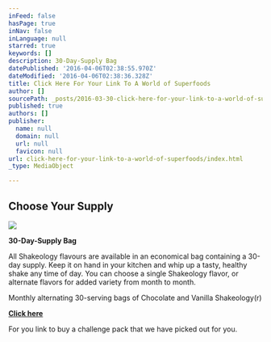 ```yaml
---
inFeed: false
hasPage: true
inNav: false
inLanguage: null
starred: true
keywords: []
description: 30-Day-Supply Bag
datePublished: '2016-04-06T02:38:55.970Z'
dateModified: '2016-04-06T02:38:36.328Z'
title: Click Here For Your Link To A World of Superfoods
author: []
sourcePath: _posts/2016-03-30-click-here-for-your-link-to-a-world-of-superfoods.md
published: true
authors: []
publisher:
  name: null
  domain: null
  url: null
  favicon: null
url: click-here-for-your-link-to-a-world-of-superfoods/index.html
_type: MediaObject

---
```

## Choose Your Supply
![](https://s3-us-west-2.amazonaws.com/the-grid-img/p/c7b7042bf4e9761f357e8dd2c37fbee60333e23d.png)

**30-Day-Supply Bag**

All Shakeology flavours are available in an economical bag containing a 30-day supply. Keep it on hand in your kitchen and whip up a tasty, healthy shake any time of day. You can choose a single Shakeology flavor, or alternate flavors for added variety from month to month.

Monthly alternating 30-serving bags of Chocolate and Vanilla Shakeology(r)

**[Click here][0]**

For you link to buy a challenge pack that we have picked out for you. 

[0]: http://teambeachbody.com/shop/-/shopping/MDSUSH311G?referringRepId=307761